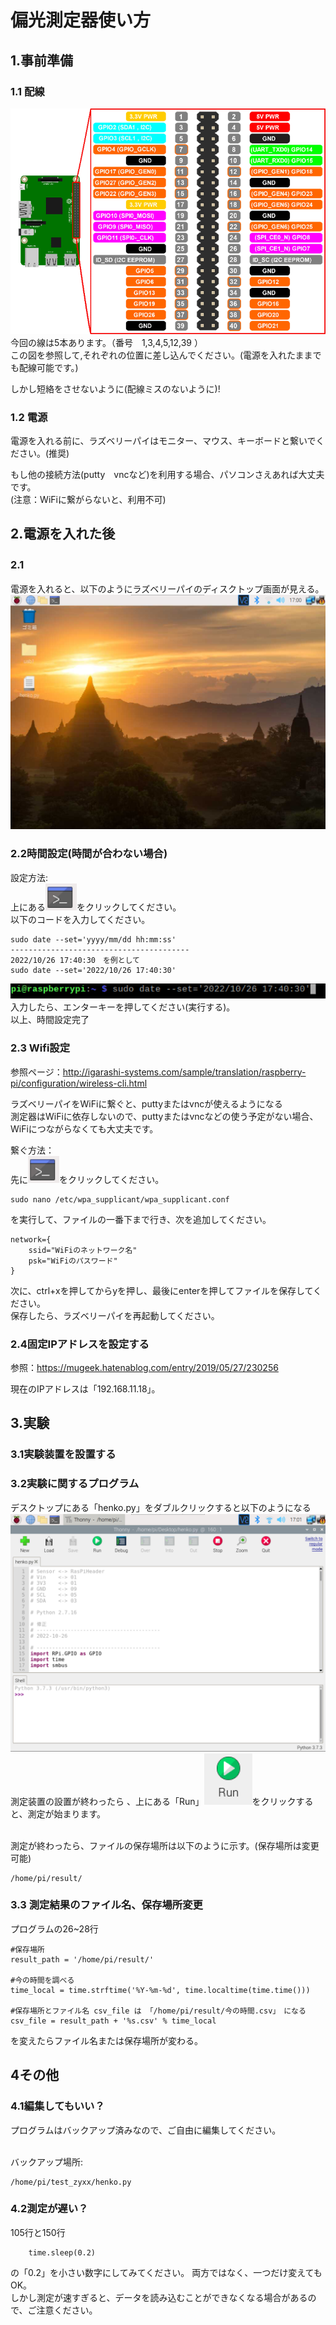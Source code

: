 # 偏光測定器使い方
## 1.事前準備
### 1.1 配線
![img.png](img.png)
今回の線は5本あります。（番号　1,3,4,5,12,39 ）<br>
この図を参照して,それぞれの位置に差し込んでください。(電源を入れたままでも配線可能です。)<br>

しかし短絡をさせないように(配線ミスのないように)!

### 1.2 電源
電源を入れる前に、ラズベリーパイはモニター、マウス、キーボードと繋いでください。(推奨)

もし他の接続方法(putty　vncなど)を利用する場合、パソコンさえあれば大丈夫です。<br>
(注意：WiFiに繋がらないと、利用不可)

## 2.電源を入れた後
### 2.1　
電源を入れると、以下のようにラズベリーパイのディスクトップ画面が見える。
![img_1.png](img_1.png)
### 2.2時間設定(時間が合わない場合)
設定方法:<br>
上にある![img_5.png](img_5.png)をクリックしてください。<br>
以下のコードを入力してください。
```
sudo date --set='yyyy/mm/dd hh:mm:ss'
----------------------------------------
2022/10/26 17:40:30　を例として
sudo date --set='2022/10/26 17:40:30'
```
![img_6.png](img_6.png)<br>
入力したら、エンターキーを押してください(実行する)。<br>
以上、時間設定完了
### 2.3 Wifi設定
参照ページ：http://igarashi-systems.com/sample/translation/raspberry-pi/configuration/wireless-cli.html <br>

ラズベリーパイをWiFiに繋ぐと、puttyまたはvncが使えるようになる<br>
測定器はWiFiに依存しないので、puttyまたはvncなどの使う予定がない場合、WiFiにつながらなくても大丈夫です。<br>

繋ぐ方法：<br>
先に![img_5.png](img_5.png)をクリックしてください。

```
sudo nano /etc/wpa_supplicant/wpa_supplicant.conf
```
を実行して、ファイルの一番下まで行き、次を追加してください。
```
network={
    ssid="WiFiのネットワーク名"
    psk="WiFiのパスワード"
}
```
次に、ctrl+xを押してからyを押し、最後にenterを押してファイルを保存してください。<br>
保存したら、ラズベリーパイを再起動してください。

### 2.4固定IPアドレスを設定する
参照：https://mugeek.hatenablog.com/entry/2019/05/27/230256

現在のIPアドレスは「192.168.11.18」。

## 3.実験
### 3.1実験装置を設置する
### 3.2実験に関するプログラム
デスクトップにある「henko.py」をダブルクリックすると以下のようになる
![img_2.png](img_2.png)
測定装置の設置が終わったら 、上にある「Run」![img_3.png](img_3.png)をクリックすると、測定が始まります。

<br>測定が終わったら、ファイルの保存場所は以下のように示す。(保存場所は変更可能)
```
/home/pi/result/
```
### 3.3 測定結果のファイル名、保存場所変更
プログラムの26~28行
```
#保存場所
result_path = '/home/pi/result/'

#今の時間を調べる
time_local = time.strftime('%Y-%m-%d', time.localtime(time.time()))

#保存場所とファイル名 csv_file は 「/home/pi/result/今の時間.csv」　になる
csv_file = result_path + '%s.csv' % time_local
```
を変えたらファイル名または保存場所が変わる。

## 4その他
### 4.1編集してもいい？
プログラムはバックアップ済みなので、ご自由に編集してください。

<br>バックアップ場所:
```
/home/pi/test_zyxx/henko.py
```

### 4.2測定が遅い？

105行と150行
```
    time.sleep(0.2)
```
の「0.2」を小さい数字にしてみてください。
両方ではなく、一つだけ変えてもOK。<br>
しかし測定が速すぎると、データを読み込むことができなくなる場合があるので、ご注意ください。

